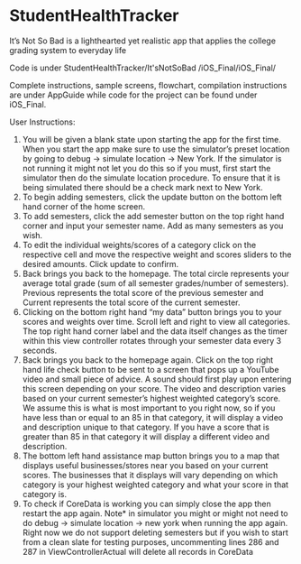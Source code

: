 # StudentHealthTracker
It’s Not So Bad is a lighthearted yet realistic app that applies the college grading system to everyday life

Code is under StudentHealthTracker/It'sNotSoBad /iOS_Final/iOS_Final/

Complete instructions, sample screens, flowchart, compilation instructions are under AppGuide while code for the project can be found under iOS_Final.

User Instructions:
1. You will be given a blank state upon starting the app for the first time. When you start the
app make sure to use the simulator’s preset location by going to debug -> simulate
location -> New York. If the simulator is not running it might not let you do this so if you
must, first start the simulator then do the simulate location procedure. To ensure that it is
being simulated there should be a check mark next to New York.
2. To begin adding semesters, click the update button on the bottom left hand corner of the
home screen.
3. To add semesters, click the add semester button on the top right hand corner and input
your semester name. Add as many semesters as you wish.
4. To edit the individual weights/scores of a category click on the respective cell and move
the respective weight and scores sliders to the desired amounts. Click update to confirm.
5. Back brings you back to the homepage. The total circle represents your average total
grade (sum of all semester grades/number of semesters). Previous represents the total
score of the previous semester and Current represents the total score of the current
semester.
6. Clicking on the bottom right hand “my data” button brings you to your scores and
weights over time. Scroll left and right to view all categories. The top right hand corner
label and the data itself changes as the timer within this view controller rotates through
your semester data every 3 seconds.
7. Back brings you back to the homepage again. Click on the top right hand life check
button to be sent to a screen that pops up a YouTube video and small piece of advice. A
sound should first play upon entering this screen depending on your score. The video and
description varies based on your current semester’s highest weighted category’s score.
We assume this is what is most important to you right now, so if you have less than or
equal to an 85 in that category, it will display a video and description unique to that
category. If you have a score that is greater than 85 in that category it will display a
different video and description.
8. The bottom left hand assistance map button brings you to a map that displays useful
businesses/stores near you based on your current scores. The businesses that it displays
will vary depending on which category is your highest weighted category and what your
score in that category is.
9. To check if CoreData is working you can simply close the app then restart the app again.
Note* in simulator you might or might not need to do debug -> simulate location -> new
york when running the app again. Right now we do not support deleting semesters but if
you wish to start from a clean slate for testing purposes, uncommenting lines 286 and 287
in ViewControllerActual will delete all records in CoreData
